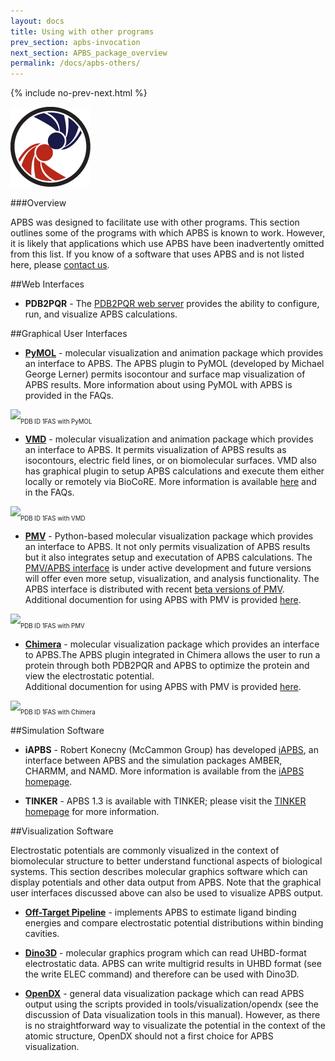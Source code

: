 ```yaml
---
layout: docs
title: Using with other programs
prev_section: apbs-invocation
next_section: APBS_package_overview
permalink: /docs/apbs-others/
---
```



{% include no-prev-next.html %}

<img src="/images/apbs-icons/APBS_128_v2.png" class="apbs-icon" />


###Overview

APBS was designed to facilitate use with other programs. This section outlines some of the programs with which APBS is known to work. However, it is likely that applications which use APBS have been inadvertently omitted from this list. If you know of a software that uses APBS and is not listed here, please <a href="/support/home/">contact us</a>.

##Web Interfaces

* __PDB2PQR__ - The [PDB2PQR web server](../structures-ready/) provides the ability to configure, run, and visualize APBS calculations.

<!--* __Gemstone__ - [The Gemstone extension](http://gemstone.mozdev.org/) for the Firefox web browser used to provide a very easy-to-use interface to older versions of APBS (0.4.0) with all of the functionality of the command-line interface. However, this extension was created by external developers and is no longer actively maintained. Please <a href="/support/home/">contact us</a> to let us know if this extension was important to your research.-->

##Graphical User Interfaces

* [__PyMOL__](http://pymol.sourceforge.net/) -
molecular visualization and animation package which provides an interface to APBS. The APBS plugin to PyMOL (developed by Michael George Lerner) permits isocontour and surface map visualization of APBS results. More information about using PyMOL with APBS is provided in the FAQs.
<p><img src="{{site.baseurl}}/img/1fas_with_pymol.png" /><sub><sub>PDB ID 1FAS with PyMOL</sub></sub></p>


* [__VMD__](http://www.ks.uiuc.edu/Research/vmd/) -
molecular visualization and animation package which provides an interface
to APBS. It permits visualization of APBS results as isocontours,
electric field lines, or on biomolecular surfaces. VMD also has graphical
plugin to setup APBS calculations and execute them either locally or
remotely via BioCoRE. More information is available
[here](http://www.ks.uiuc.edu/Research/vmd/plugins/apbsrun/) and in the FAQs.
<p><img src="{{site.baseurl}}/img/left_dialog_boxes_horizontal.png" /><sub><sub>PDB ID 1FAS with VMD</sub></sub></p>


* [__PMV__](http://www.scripps.edu/~sanner/python) -
Python-based molecular visualization package which provides an interface
to APBS. It not only permits visualization of APBS results but it also
integrates setup and executation of APBS calculations. The [PMV/APBS
interface](http://mccammon.ucsd.edu/pmv_apbs/) is under active
development and future versions will offer even more setup,
visualization, and analysis functionality.  The APBS interface is
distributed with recent [beta versions of PMV](http://www.scripps.edu/~sanner/python).
Additional documention for using APBS with PMV is provided [here](http://mgltools.scripps.edu/api/Pmv/Pmv.APBSCommands-module.html).
<p><img src="{{site.baseurl}}/img/1fas_PMV_potential.png" /><sub><sub>PDB ID 1FAS with PMV</sub></sub></p>


* [__Chimera__](http://www.cgl.ucsf.edu/chimera/) -
molecular visualization package which provides an interface
to APBS.The APBS plugin integrated in Chimera allows the user to run a protein through both PDB2PQR and APBS to optimize the protein and view the electrostatic potential.  
Additional documention for using APBS with PMV is provided [here](http://www.cgl.ucsf.edu/chimera/docs/ContributedSoftware/apbs/apbs.html).
<p><img src="{{site.baseurl}}/img/1fas_chimera_apbs.png" /><sub><sub>PDB ID 1FAS with Chimera</sub></sub></p>


##Simulation Software

* __iAPBS__ - Robert Konecny (McCammon Group) has developed
[iAPBS](http://mccammon.ucsd.edu/iapbs/), an interface between APBS and
the simulation packages AMBER, CHARMM, and NAMD. More information is
available from the [iAPBS homepage](http://mccammon.ucsd.edu/iapbs/).

* __TINKER__ - APBS 1.3 is available with TINKER; please visit the <a href="http://dasher.wustl.edu/tinker/" >TINKER homepage</a> for more information.

##Visualization Software

Electrostatic potentials are commonly visualized in the context of biomolecular structure to better understand functional aspects of biological systems. This section describes molecular graphics software which can display potentials and other data output from APBS. Note that the graphical user interfaces discussed above can also be used to visualize APBS output.

* [__Off-Target Pipeline__](https://sites.google.com/site/offtargetpipeline/) - implements APBS to estimate ligand binding energies and compare electrostatic potential distributions within binding cavities.

* [__Dino3D__](http://www.dino3d.org/) -
molecular graphics program which can read UHBD-format electrostatic data. APBS can write multigrid results in UHBD format (see the write ELEC command) and therefore can be used with Dino3D.

<!--* [__MOLMOL__](http://www.mol.biol.ethz.ch/wuthrich/software/molmol/) -
 molecular graphics package with an emphasis on NMR-generated structural data. A program is provided with APBS (see tools/mesh directory in the APBS distribution and the Data conversion tools in this manual) which converts OpenDX format data to MOLMOL format.-->

* [__OpenDX__](http://www.opendx.org) - 
 general data visualization package which can read APBS output using the scripts provided in tools/visualization/opendx (see the discussion of Data visualization tools in this manual). However, as there is no straightforward way to visualizate the potential in the context of the atomic structure, OpenDX should not a first choice for APBS visualization.


